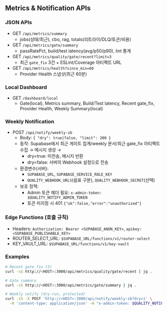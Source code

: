 ## Metrics & Notification APIs

### JSON APIs
- GET `/api/metrics/summary`
  - jobs(상태/최근), cbo, rag, totals(리트라이/DLQ/토큰/비용)
- GET `/api/metrics/gate/summary`
  - passRatePct, build/test latency(avg/p50/p90), lint 통계
- GET `/api/metrics/quality/gate/recent?limit=3`
  - 최근 `gate_fix` 3건 + ESLint/Coverage 아티팩트 URL
- GET `/api/metrics/health?since_min=60`
  - Provider Health 스냅샷(최근 60분)

### Local Dashboard
- GET `/dashboard/local`
  - Gate(local), Metrics summary, Build/Test latency, Recent gate_fix, Provider Health, Weekly Summary(local)

### Weekly Notification
- POST `/api/notify/weekly-sb`
  - Body: `{ "dry": true|false, "limit": 200 }`
  - 동작: Supabase에서 최근 게이트 집계/weekly 문서/최근 gate_fix 아티팩트 수집 → 메시지 생성 →
    - dry=true: 미전송, 메시지 반환
    - dry=false: 서버의 Webhook 설정으로 전송
  - 환경변수(서버):
    - `SUPABASE_URL`, `SUPABASE_SERVICE_ROLE_KEY`
    - `QUALITY_WEBHOOK_URLS`(쉼표 구분), `QUALITY_WEBHOOK_SECRET`(선택)
  - 보호 정책:
    - Admin 토큰 헤더 필요: `x-admin-token: $QUALITY_NOTIFY_ADMIN_TOKEN`
    - 토큰 미지정 시 401 `{"ok":false,"error":"unauthorized"}`

### Edge Functions (호출 규칙)
- Headers: `Authorization: Bearer <SUPABASE_ANON_KEY>`, `apikey: <SUPABASE_PUBLISHABLE_KEY>`
- ROUTER_SELECT_URL: `$SUPABASE_URL/functions/v1/router-select`
- KEY_VAULT_URL: `$SUPABASE_URL/functions/v1/key-vault`

### Examples
```bash
# Recent gate_fix (3)
curl -sS http://<HOST>:3000/api/metrics/quality/gate/recent | jq .

# Gate summary
curl -sS http://<HOST>:3000/api/metrics/gate/summary | jq .

# Weekly notify (dry-run, protected)
curl -sS -X POST 'http://<HOST>:3000/api/notify/weekly-sb?dry=1' \
  -H 'content-type: application/json' -H "x-admin-token: $QUALITY_NOTIFY_ADMIN_TOKEN" -d '{}'
```


